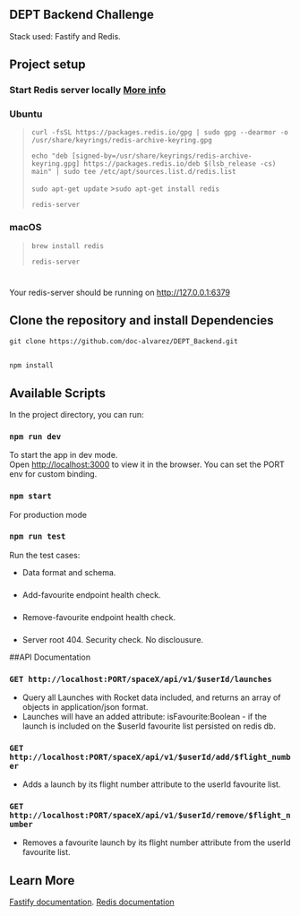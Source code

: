## DEPT Backend Challenge

Stack used: Fastify and Redis.

## Project setup

### Start Redis server locally [More info](https://redis.io/docs/getting-started/installation/)

### Ubuntu

> `curl -fsSL https://packages.redis.io/gpg | sudo gpg --dearmor -o /usr/share/keyrings/redis-archive-keyring.gpg`
>
> `echo "deb [signed-by=/usr/share/keyrings/redis-archive-keyring.gpg] https://packages.redis.io/deb $(lsb_release -cs) main" | sudo tee /etc/apt/sources.list.d/redis.list`
>
> `sudo apt-get update` >`sudo apt-get install redis`
>
> `redis-server`

### macOS

> `brew install redis`
>
> `redis-server`

#

Your redis-server should be running on http://127.0.0.1:6379

## Clone the repository and install Dependencies
`git clone https://github.com/doc-alvarez/DEPT_Backend.git`
##
`npm install`

## Available Scripts

In the project directory, you can run:

### `npm run dev`

To start the app in dev mode.\
Open [http://localhost:3000](http://localhost:3000) to view it in the browser.
You can set the PORT env for custom binding.

### `npm start`

For production mode

### `npm run test`

Run the test cases:

- Data format and schema.

###

- Add-favourite endpoint health check.

###

- Remove-favourite endpoint health check.

###

- Server root 404. Security check. No disclousure.

##API Documentation

### `GET http://localhost:PORT/spaceX/api/v1/$userId/launches`

- Query all Launches with Rocket data included, and returns an array of objects in application/json format.
- Launches will have an added attribute: isFavourite:Boolean - if the launch is included on the $userId favourite list persisted on redis db.

### `GET http://localhost:PORT/spaceX/api/v1/$userId/add/$flight_number`

- Adds a launch by its flight number attribute to the userId favourite list.

### `GET http://localhost:PORT/spaceX/api/v1/$userId/remove/$flight_number`

- Removes a favourite launch by its flight number attribute from the userId favourite list.

## Learn More

[Fastify documentation](https://www.fastify.io/docs/latest/).
[Redis documentation](https://redis.io/docs/)
